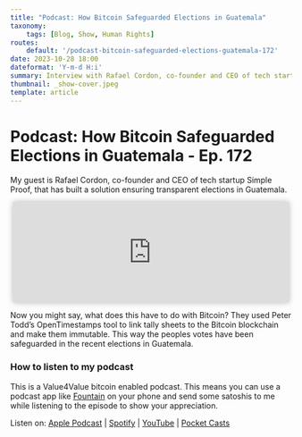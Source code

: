 ```yaml
---
title: "Podcast: How Bitcoin Safeguarded Elections in Guatemala"
taxonomy:
    tags: [Blog, Show, Human Rights]
routes:
    default: '/podcast-bitcoin-safeguarded-elections-guatemala-172'
date: 2023-10-28 18:00
dateformat: 'Y-m-d H:i'
summary: Interview with Rafael Cordon, co-founder and CEO of tech startup Simple Proof, that has built a solution ensuring transparent elections in Guatemala.
thumbnail: _show-cover.jpeg
template: article
---
```


# Podcast: How Bitcoin Safeguarded Elections in Guatemala - Ep. 172

My guest is Rafael Cordon, co-founder and CEO of tech startup Simple Proof, that has built a solution ensuring transparent elections in Guatemala.

<iframe src="https://www.vodio.fr/frameplay.php?idref=25741&urlref=1" style="border: 0px none; box-shadow: rgba(0, 0, 0, 0.28) 0px 0px 10px; width: calc(100% - 10px); height: 180px; margin-left: 5px; padding: 0;" scrolling="no"></iframe>

Now you might say, what does this have to do with Bitcoin? They used Peter Todd’s OpenTimestamps tool to link tally sheets to the Bitcoin blockchain and make them immutable. This way the peoples votes have been safeguarded in the recent elections in Guatemala.

### How to listen to my podcast

This is a Value4Value bitcoin enabled podcast. This means you can use a podcast app like [Fountain](https://fountain.fm) on your phone and send some satoshis to me while listening to the episode to show your appreciation. 

Listen on: [Apple Podcast](https://podcasts.apple.com/at/podcast/the-anita-posch-show-a-bitcoin-only-podcast/id1432576313) | [Spotify](https://open.spotify.com/show/0EJu3cMWF0AMxeO8NMH71z) | [YouTube](https://www.youtube.com/playlist?list=PL2zepPkogWotoUrb4T2XjLHa3SGHT5IX-) | [Pocket Casts](https://pca.st/YYPf) 

